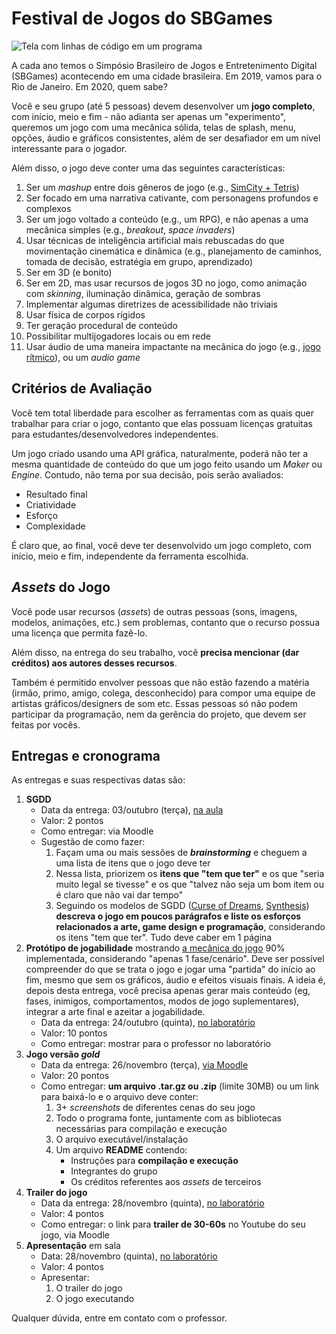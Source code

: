 # Festival de Jogos do SBGames

![Tela com linhas de código em um programa](images/code.png)

A cada ano temos o Simpósio Brasileiro de Jogos e Entretenimento Digital
(SBGames) acontecendo em uma cidade brasileira. Em 2019, vamos para o
Rio de Janeiro. Em 2020, quem sabe?
<!-- Veja alguns dos [jogos que vão participar do festival][festival-2019] de jogos do SBGames em 2019. -->

Você e seu grupo (até 5 pessoas) devem desenvolver um **jogo completo**,
com início, meio e fim - não adianta ser apenas um "experimento", queremos
um jogo com uma mecânica sólida, telas de splash, menu, opções, áudio e
gráficos consistentes, além de ser desafiador em um nível interessante
para o jogador.

Além disso, o jogo deve conter uma das seguintes características:

1. Ser um _mashup_ entre dois gêneros de jogo
   (e.g., [SimCity + Tetris][city-rain])
1. Ser focado em uma narrativa cativante, com personagens profundos e complexos
1. Ser um jogo voltado a conteúdo (e.g., um RPG), e não apenas a uma
   mecânica simples (e.g., _breakout_, _space invaders_)
1. Usar técnicas de inteligência artificial mais rebuscadas do
   que movimentação cinemática e dinâmica (e.g., planejamento de caminhos,
   tomada de decisão, estratégia em grupo, aprendizado)
1. Ser em 3D (e bonito)
1. Ser em 2D, mas usar recursos de jogos 3D no jogo, como animação
   com _skinning_, iluminação dinâmica, geração de sombras
1. Implementar algumas diretrizes de acessibilidade não triviais
1. Usar física de corpos rígidos
1. Ter geração procedural de conteúdo
1. Possibilitar multijogadores locais ou em rede
1. Usar áudio de uma maneira impactante na mecânica do jogo
   (e.g., [jogo rítmico][patapon]), ou um _audio game_

[festival-2017]: http://bit.ly/playlist-sel-estuda-sbgames17
[city-rain]: https://xspblog.com/2009/02/15/city-rain-br/
[patapon]: https://www.youtube.com/watch?v=lp173Si-XZM

## Critérios de Avaliação

Você tem total liberdade para escolher as ferramentas com as quais quer
trabalhar para criar o jogo, contanto que elas possuam licenças gratuitas para
estudantes/desenvolvedores independentes.

Um jogo criado usando uma API gráfica, naturalmente, poderá não ter a mesma
quantidade de conteúdo do que um jogo feito usando um _Maker_ ou _Engine_.
Contudo, não tema por sua decisão, pois serão avaliados:

- Resultado final
- Criatividade
- Esforço
- Complexidade

É claro que, ao final, você deve ter desenvolvido um jogo completo,
com início, meio e fim, independente da ferramenta escolhida.

## _Assets_ do Jogo

Você pode usar recursos (_assets_) de outras pessoas (sons, imagens, modelos,
animações, etc.) sem problemas, contanto que o recurso possua uma licença
que permita fazê-lo.

Além disso, na entrega do seu trabalho, você **precisa mencionar (dar
créditos) aos autores desses recursos**.

Também é permitido envolver pessoas que não estão fazendo a matéria
(irmão, primo, amigo, colega, desconhecido) para compor uma equipe de
artistas gráficos/designers de som etc. Essas pessoas só não podem
participar da programação, nem da gerência do projeto, que devem ser
feitas por vocês.

## Entregas e cronograma

As entregas e suas respectivas datas são:

1. **SGDD**
   - Data da entrega: 03/outubro (terça), <u>na aula</u>
   - Valor: 2 pontos
   - Como entregar: via Moodle
   - Sugestão de como fazer:
     1. Façam uma ou mais sessões de **_brainstorming_** e cheguem a uma lista
        de itens que o jogo deve ter
     1. Nessa lista, priorizem os **itens que "tem que ter"** e os que
        "seria muito legal se tivesse" e os que "talvez não seja um bom
        item ou é claro que não vai dar tempo"
     1. Seguindo os modelos de SGDD ([Curse of Dreams][cod], [Synthesis][syn])
        **descreva o jogo em poucos parágrafos e liste os esforços relacionados
        a arte, game design e programação**, considerando os itens
        "tem que ter". Tudo deve caber em 1 página
1. **Protótipo de jogabilidade** mostrando <u>a mecânica do jogo</u>
   90% implementada, considerando "apenas 1 fase/cenário". Deve ser
   possível compreender do que se trata o jogo e jogar uma "partida" do
   início ao fim, mesmo que sem os gráficos, áudio e efeitos visuais finais.
   A ideia é, depois desta entrega, você precisa apenas gerar mais conteúdo
   (eg, fases, inimigos, comportamentos, modos de jogo suplementares), integrar
   a arte final e azeitar a jogabilidade.
   - Data da entrega: 24/outubro (quinta), <u>no laboratório</u>
   - Valor: 10 pontos
   - Como entregar: mostrar para o professor no laboratório
1. **Jogo versão _gold_**
   - Data da entrega: 26/novembro (terça), <u>via Moodle</u>
   - Valor: 20 pontos
   - Como entregar: **um arquivo .tar.gz ou .zip** (limite 30MB)
     ou um link para baixá-lo e o arquivo deve conter:
     1. 3+ _screenshots_ de diferentes cenas do seu jogo
     1. Todo o programa fonte, juntamente com as bibliotecas necessárias
        para compilação e execução
     1. O arquivo executável/instalação
     1. Um arquivo **README** contendo:
        - Instruções para **compilação e execução**
        - Integrantes do grupo
        - Os créditos referentes aos _assets_ de terceiros
1. **Trailer do jogo**
   - Data da entrega: 28/novembro (quinta), <u>no laboratório</u>
   - Valor: 4 pontos
   - Como entregar: o link para **trailer de 30-60s** no Youtube do seu jogo,
     via Moodle
1. **Apresentação** em sala
   - Data: 28/novembro (quinta), <u>no laboratório</u>
   - Valor: 4 pontos
   - Apresentar:
     1. O trailer do jogo
     1. O jogo executando

Qualquer dúvida, entre em contato com o professor.


[cod]: ../../attachments/sgdd-curse-of-dreams.pdf
[syn]: ../../attachments/sgdd-synthesis.pdf
